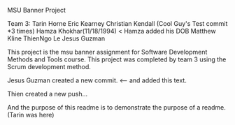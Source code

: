 MSU Banner Project

Team 3:
Tarin Horne
Eric Kearney
Christian Kendall (Cool Guy's Test commit *3 times)
Hamza Khokhar(11/18/1994) < Hamza added his DOB
Matthew Kline
ThienNgo Le
Jesus Guzman

This project is the msu banner assignment for Software Development Methods and Tools course. This project was completed by team 3 using the Scrum development method. 

Jesus Guzman created a new commit. <-- and added this text.

Thien created a new push...

And the purpose of this readme is to demonstrate the purpose of a readme. (Tarin was here)
